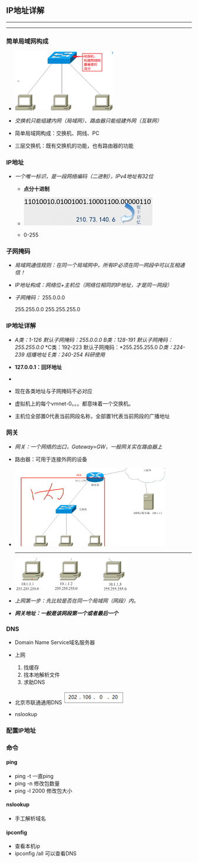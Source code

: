 ## IP地址详解

---

---

### 简单局域网构成

 



* <img src="./SavedPics/IP地址详解/image-20200319152743288.png" alt="image-20200319152743288" style="zoom:50%;" />

* *交换机只能组建内网（局域网）、路由器只能组建外网（互联网）*

* 简单局域网构成：交换机、网线、PC
* 三层交换机：既有交换机的功能，也有路由器的功能

### IP地址

* *一个唯一标识，是一段网络编码（二进制），IPv4地址有32位*

  * **点分十进制**
  
  * <img src="./SavedPics/IP地址详解/image-20200319153243205.png" alt="image-20200319153243205" style="zoom:100%;" />
  * 0-255

### 子网掩码

* *局域网通信规则：在同一个局域网中，所有IP必须在同一网段中可以互相通信！*
* *IP地址构成：网络位+主机位（网络位相同的IP地址，才是同一网段）*

* *子网掩码：*
  255.0.0.0

  255.255.0.0
  255.255.255.0

### IP地址详解

* *A类：1-126 默认子网掩码：255.0.0.0*
  *B类：128-191 默认子网掩码：255.255.0.0*
  *C类：192-223 默认子网掩码：*255.255.255.0
  *D类：224-239 组播地址*
  *E类：240-254 科研使用*
* **127.0.0.1：回环地址**
* 

* 现在各类地址与子网掩码不必对应

* 虚拟机上的每个vmnet-0。。。都意味着一个交换机。

* 主机位全部置0代表当前网段名称，全部置1代表当前网段的广播地址

### 网关

* *网关：一个网络的出口，Gateway=GW，一般网关实在路由器上*
* 路由器：可用于连接外网的设备

* <img src="./SavedPics/IP地址详解/image-20200319160815067.png" alt="image-20200319160815067" style="zoom:67%;" />

  ---

*  <img src="./SavedPics/IP地址详解/image-20200319160831073.png" alt="image-20200319160831073" style="zoom:50%;" />

* *上网第一步：先比较是否在同一个局域网（网段）内。*

* ***网关地址：一般是该网段第一个或者最后一个***

### DNS

* Domain Name Service域名服务器
* 上网
  1. 找缓存
  2. 找本地解析文件
  3. 求助DNS

* 北京市联通通用DNS
  <img src="./SavedPics/IP地址详解/image-20200319163338093.png" alt="image-20200319163338093" style="zoom:50%;" />

* nslookup

### 配置IP地址

### 命令

#### ping

* ping -t 一直ping
* ping -n 修改包数量
* ping -l 2000 修改包大小

#### nslookup

* 手工解析域名

#### ipconfig

* 查看本机ip
* ipconfig /all 可以查看DNS
